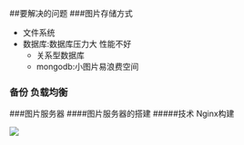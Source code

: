 ##要解决的问题
###图片存储方式
- 文件系统 
- 数据库:数据库压力大 性能不好
  + 关系型数据库
  + mongodb:小图片易浪费空间
  
### 备份 负载均衡

###图片服务器
####图片服务器的搭建
#####技术
  Nginx构建


![](file:///home/li/Pictures/1.jpg)
  